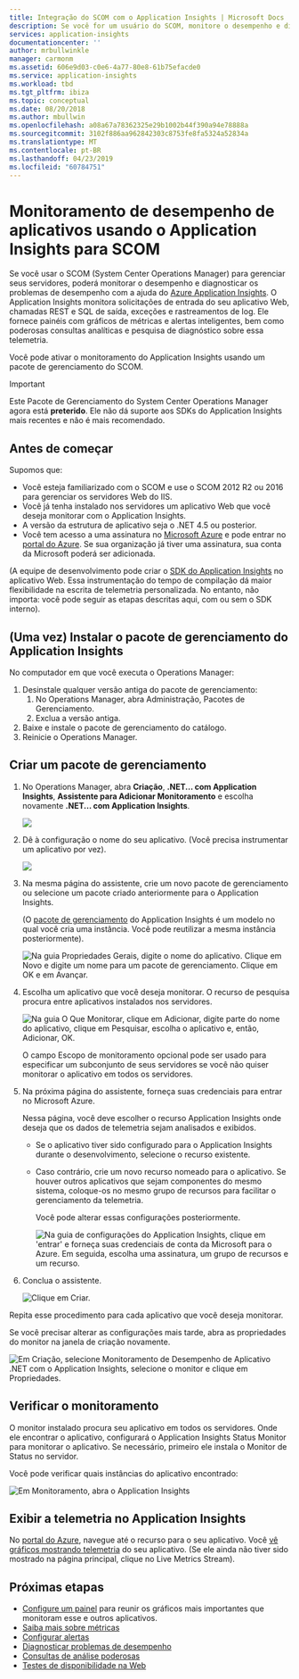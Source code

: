 ```yaml
---
title: Integração do SCOM com o Application Insights | Microsoft Docs
description: Se você for um usuário do SCOM, monitore o desempenho e diagnostique problemas com o Application Insights. Painéis abrangentes, alertas inteligentes, poderosas ferramentas de diagnóstico e de consultas de análise.
services: application-insights
documentationcenter: ''
author: mrbullwinkle
manager: carmonm
ms.assetid: 606e9d03-c0e6-4a77-80e8-61b75efacde0
ms.service: application-insights
ms.workload: tbd
ms.tgt_pltfrm: ibiza
ms.topic: conceptual
ms.date: 08/20/2018
ms.author: mbullwin
ms.openlocfilehash: a08a67a78362325e29b1002b44f390a94e78888a
ms.sourcegitcommit: 3102f886aa962842303c8753fe8fa5324a52834a
ms.translationtype: MT
ms.contentlocale: pt-BR
ms.lasthandoff: 04/23/2019
ms.locfileid: "60784751"
---
```

# <a name="application-performance-monitoring-using-application-insights-for-scom"></a>Monitoramento de desempenho de aplicativos usando o Application Insights para SCOM
Se você usar o SCOM (System Center Operations Manager) para gerenciar seus servidores, poderá monitorar o desempenho e diagnosticar os problemas de desempenho com a ajuda do [Azure Application Insights](../../azure-monitor/app/asp-net.md). O Application Insights monitora solicitações de entrada do seu aplicativo Web, chamadas REST e SQL de saída, exceções e rastreamentos de log. Ele fornece painéis com gráficos de métricas e alertas inteligentes, bem como poderosas consultas analíticas e pesquisa de diagnóstico sobre essa telemetria. 

Você pode ativar o monitoramento do Application Insights usando um pacote de gerenciamento do SCOM.

> [!IMPORTANT]
> Este Pacote de Gerenciamento do System Center Operations Manager agora está **preterido**. Ele não dá suporte aos SDKs do Application Insights mais recentes e não é mais recomendado.

## <a name="before-you-start"></a>Antes de começar
Supomos que:

* Você esteja familiarizado com o SCOM e use o SCOM 2012 R2 ou 2016 para gerenciar os servidores Web do IIS.
* Você já tenha instalado nos servidores um aplicativo Web que você deseja monitorar com o Application Insights.
* A versão da estrutura de aplicativo seja o .NET 4.5 ou posterior.
* Você tem acesso a uma assinatura no [Microsoft Azure](https://azure.com) e pode entrar no [portal do Azure](https://portal.azure.com). Se sua organização já tiver uma assinatura, sua conta da Microsoft poderá ser adicionada.

(A equipe de desenvolvimento pode criar o [SDK do Application Insights](../../azure-monitor/app/asp-net.md) no aplicativo Web. Essa instrumentação do tempo de compilação dá maior flexibilidade na escrita de telemetria personalizada. No entanto, não importa: você pode seguir as etapas descritas aqui, com ou sem o SDK interno).

## <a name="one-time-install-application-insights-management-pack"></a>(Uma vez) Instalar o pacote de gerenciamento do Application Insights
No computador em que você executa o Operations Manager:

1. Desinstale qualquer versão antiga do pacote de gerenciamento:
   1. No Operations Manager, abra Administração, Pacotes de Gerenciamento. 
   2. Exclua a versão antiga.
2. Baixe e instale o pacote de gerenciamento do catálogo.
3. Reinicie o Operations Manager.

## <a name="create-a-management-pack"></a>Criar um pacote de gerenciamento
1. No Operations Manager, abra **Criação**, **.NET... com Application Insights**, **Assistente para Adicionar Monitoramento** e escolha novamente **.NET... com Application Insights**.
   
    ![](./media/scom/020.png)
2. Dê à configuração o nome do seu aplicativo. (Você precisa instrumentar um aplicativo por vez).
   
    ![](./media/scom/030.png)
3. Na mesma página do assistente, crie um novo pacote de gerenciamento ou selecione um pacote criado anteriormente para o Application Insights.
   
     (O [pacote de gerenciamento](https://technet.microsoft.com/library/cc974491.aspx) do Application Insights é um modelo no qual você cria uma instância. Você pode reutilizar a mesma instância posteriormente).

    ![Na guia Propriedades Gerais, digite o nome do aplicativo. Clique em Novo e digite um nome para um pacote de gerenciamento. Clique em OK e em Avançar.](./media/scom/040.png)

1. Escolha um aplicativo que você deseja monitorar. O recurso de pesquisa procura entre aplicativos instalados nos servidores.
   
    ![Na guia O Que Monitorar, clique em Adicionar, digite parte do nome do aplicativo, clique em Pesquisar, escolha o aplicativo e, então, Adicionar, OK.](./media/scom/050.png)
   
    O campo Escopo de monitoramento opcional pode ser usado para especificar um subconjunto de seus servidores se você não quiser monitorar o aplicativo em todos os servidores.
2. Na próxima página do assistente, forneça suas credenciais para entrar no Microsoft Azure.
   
    Nessa página, você deve escolher o recurso Application Insights onde deseja que os dados de telemetria sejam analisados e exibidos. 
   
   * Se o aplicativo tiver sido configurado para o Application Insights durante o desenvolvimento, selecione o recurso existente.
   * Caso contrário, crie um novo recurso nomeado para o aplicativo. Se houver outros aplicativos que sejam componentes do mesmo sistema, coloque-os no mesmo grupo de recursos para facilitar o gerenciamento da telemetria.
     
     Você pode alterar essas configurações posteriormente.
     
     ![Na guia de configurações do Application Insights, clique em 'entrar' e forneça suas credenciais de conta da Microsoft para o Azure. Em seguida, escolha uma assinatura, um grupo de recursos e um recurso.](./media/scom/060.png)
3. Conclua o assistente.
   
    ![Clique em Criar. ](./media/scom/070.png)

Repita esse procedimento para cada aplicativo que você deseja monitorar.

Se você precisar alterar as configurações mais tarde, abra as propriedades do monitor na janela de criação novamente.

![Em Criação, selecione Monitoramento de Desempenho de Aplicativo .NET com o Application Insights, selecione o monitor e clique em Propriedades.](./media/scom/080.png)

## <a name="verify-monitoring"></a>Verificar o monitoramento
O monitor instalado procura seu aplicativo em todos os servidores. Onde ele encontrar o aplicativo, configurará o Application Insights Status Monitor para monitorar o aplicativo. Se necessário, primeiro ele instala o Monitor de Status no servidor.

Você pode verificar quais instâncias do aplicativo encontrado:

![Em Monitoramento, abra o Application Insights](./media/scom/100.png)

## <a name="view-telemetry-in-application-insights"></a>Exibir a telemetria no Application Insights
No [portal do Azure](https://portal.azure.com), navegue até o recurso para o seu aplicativo. Você [vê gráficos mostrando telemetria](../../azure-monitor/app/app-insights-dashboards.md) do seu aplicativo. (Se ele ainda não tiver sido mostrado na página principal, clique no Live Metrics Stream).

## <a name="next-steps"></a>Próximas etapas
* [Configure um painel](../../azure-monitor/app/app-insights-dashboards.md) para reunir os gráficos mais importantes que monitoram esse e outros aplicativos.
* [Saiba mais sobre métricas](../../azure-monitor/app/metrics-explorer.md)
* [Configurar alertas](../../azure-monitor/app/alerts.md)
* [Diagnosticar problemas de desempenho](../../azure-monitor/app/detect-triage-diagnose.md)
* [Consultas de análise poderosas](../../azure-monitor/app/analytics.md)
* [Testes de disponibilidade na Web](../../azure-monitor/app/monitor-web-app-availability.md)

